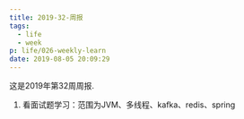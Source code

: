 ```yaml
---
title: 2019-32-周报
tags:
  - life
  - week
p: life/026-weekly-learn
date: 2019-08-05 20:09:29
---
```


这是2019年第32周周报.

1. 看面试题学习：范围为JVM、多线程、kafka、redis、spring

